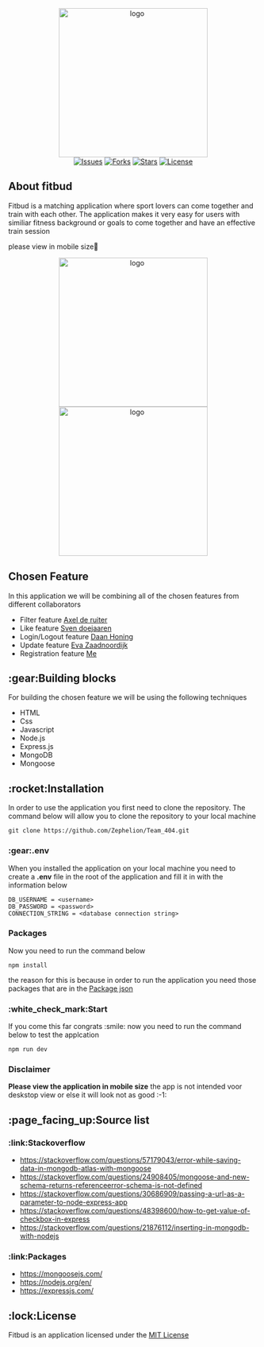 <section align="center" id="start"><img alt="logo" src="https://i.postimg.cc/W4g1xtX3/fitness.png" width="300"></section>

<section align="center">
  <a href="https://github.com/Zephelion/Team_404/issues" target="_blank"><img alt="Issues" src="https://img.shields.io/github/issues/Zephelion/Team_404"></a>
  <a href="https://github.com/Zephelion/Team_404/network" target="_blank"><img alt="Forks" src="https://img.shields.io/github/forks/DaanDH12/TechRepo"></a>
  <a href="https://github.com/Zephelion/Team_404/stargazers" target="_blank"><img alt="Stars" src="https://img.shields.io/github/stars/Zephelion/Team_404"></a>
  <a href="https://github.com/Zephelion/Team_404/blob/main/LICENSE" target="_blank"><img alt="License" src="https://img.shields.io/github/license/Zephelion/Team_404"></a>
</section>

<h2>About fitbud</h2>
<p>Fitbud is a matching application where sport lovers can come together and train with each other. The application makes it very easy for users with similiar fitness background or goals to come together and have an effective train session</p>
<p>please view in mobile size📱</p>

 <section align="center" id="start"><img alt="logo" src="https://i.postimg.cc/zDF6bw2S/localhost-3000-i-Phone-XR-1-iphone13blue-portrait.png" width="300">
 <img alt="logo" src="https://i.postimg.cc/YqXP8rHv/localhost-3000-register-i-Phone-XR-iphone13blue-portrait.png" width="300"></section>

<h2>Chosen Feature</h2>
<p>In this application we will be combining all of the chosen features from different collaborators</p>
<ul>
    <li>Filter feature <a href="https://github.com/Laserjonge" target="_blank">Axel de ruiter</a></li>
    <li>Like feature <a href="https://github.com/svendoejaaren" target="_blank">Sven doejaaren</a></li>
    <li>Login/Logout feature <a href="https://github.com/DaanDH12" target="_blank">Daan Honing</a></li>
    <li>Update feature <a href="https://github.com/EvaZ7" target="_blank">Eva Zaadnoordijk</a></li>
    <li>Registration feature <a href="https://github.com/Zephelion" target="_blank">Me</a> </li>
</ul>
<h2>:gear:Building blocks</h2>
<p>For building the chosen feature we will be using the following techniques</p>
<ul>
    <li>HTML</li>
    <li>Css</li>
    <li>Javascript</li>
    <li>Node.js</li>
    <li>Express.js</li>
    <li>MongoDB</li>
    <li>Mongoose</li>
</ul>
<h2>:rocket:Installation</h2>
<p>In order to use the application you first need to clone the repository. The command below will allow you to clone the repository to your local machine<p>

```
git clone https://github.com/Zephelion/Team_404.git
```

<h3>:gear:.env</h3>
<p>When you installed the application on your local machine you need to create a <strong>.env</strong> file in the root of the application and fill it in with the information below</p>

```
DB_USERNAME = <username>
DB_PASSWORD = <password>
CONNECTION_STRING = <database connection string>

```
<h3>Packages</h3>
<p>Now you need to run the command below</p>

```
npm install
```

<p>
    the reason for this is because in order to run the application you need those packages that are in the <a href="https://github.com/Zephelion/Project-Tech/blob/master/package.json" target="_blank">Package json</a>
</p>

<h3>:white_check_mark:Start</h3>
<p>If you come this far congrats :smile: now you need to run the command below to test the applcation</p>

```
npm run dev
```
<h3>Disclaimer</h3>
<p>
    <strong>Please view the application in mobile size</strong> the app is not intended voor deskstop view or else it will look not as good :-1:
</p>

<h2>:page_facing_up:Source list</h2>
<h3>:link:Stackoverflow</h3>
<ul>
    <li>
        <a href="https://stackoverflow.com/questions/57179043/error-while-saving-data-in-mongodb-atlas-with-mongoose" target="_blank">https://stackoverflow.com/questions/57179043/error-while-saving-data-in-mongodb-atlas-with-mongoose</a>
    </li>
    <li>
        <a href="https://stackoverflow.com/questions/24908405/mongoose-and-new-schema-returns-referenceerror-schema-is-not-defined" target="_blank">https://stackoverflow.com/questions/24908405/mongoose-and-new-schema-returns-referenceerror-schema-is-not-defined</a>
    </li>
    <li>
        <a href="https://stackoverflow.com/questions/30686909/passing-a-url-as-a-parameter-to-node-express-app" target="_blank">https://stackoverflow.com/questions/30686909/passing-a-url-as-a-parameter-to-node-express-app</a>
    </li>
    <li>
        <a href="https://stackoverflow.com/questions/48398600/how-to-get-value-of-checkbox-in-express" target="_blank">https://stackoverflow.com/questions/48398600/how-to-get-value-of-checkbox-in-express</a>
    </li>
    <li>
        <a href="https://stackoverflow.com/questions/21876112/inserting-in-mongodb-with-nodejs" target="_blank">https://stackoverflow.com/questions/21876112/inserting-in-mongodb-with-nodejs</a>
    </li>
</ul>
<h3>:link:Packages</h3>
<ul>
    <li>
        <a href="https://mongoosejs.com/" target="_blank">https://mongoosejs.com/</a>
    </li>
    <li>
        <a href="https://nodejs.org/en/" target="_blank">https://nodejs.org/en/</a>
    </li>
    <li>
        <a href="https://expressjs.com/" target="_blank">https://expressjs.com/</a>
    </li>
</ul>
<h2>:lock:License</h2>
<p>
    Fitbud is an application licensed under the <a href="https://opensource.org/licenses/MIT" target="_blank">MIT License</a>
</p>
